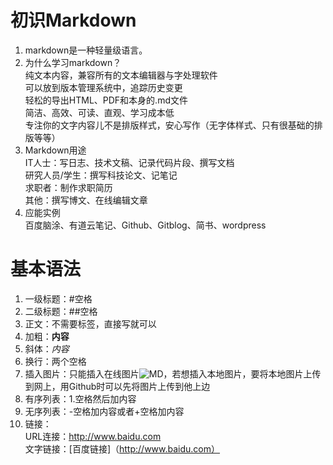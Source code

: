 # 初识Markdown
1. markdown是一种轻量级语言。
2. 为什么学习markdown？  
纯文本内容，兼容所有的文本编辑器与字处理软件  
可以放到版本管理系统中，追踪历史变更  
轻松的导出HTML、PDF和本身的.md文件  
简洁、高效、可读、直观、学习成本低  
专注你的文字内容儿不是排版样式，安心写作（无字体样式、只有很基础的排版等等）
3. Markdown用途  
IT人士：写日志、技术文稿、记录代码片段、撰写文档    
研究人员/学生：撰写科技论文、记笔记    
求职者：制作求职简历  
其他：撰写博文、在线编辑文章  
3. 应能实例  
百度脑涂、有道云笔记、Github、Gitblog、简书、wordpress  
# 基本语法
1. 一级标题：#空格  
2. 二级标题：##空格  
3. 正文：不需要标签，直接写就可以  
4. 加粗：**内容**  
5. 斜体：*内容*  
6. 换行：两个空格  
7. 插入图片：只能插入在线图片![MD](图片的地址)，若想插入本地图片，要将本地图片上传到网上，用Github时可以先将图片上传到他上边  
8. 有序列表：1.空格然后加内容  
9. 无序列表：-空格加内容或者+空格加内容   
10. 链接：  
URL连接：<http://www.baidu.com>    
文字链接：[百度链接]（http://www.baidu.com）  

